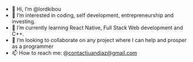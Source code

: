- 👋 Hi, I’m @lordkibou
- 👀 I’m interested in coding, self development, entrepreneurship and investing.
- 🌱 I’m currently learning React Native, Full Stack Web development and C++.
- 💞️ I’m looking to collaborate on any project where I can help and prosper as a programmer
- 📫 How to reach me: @contactjuandiaz@gmail.com

<!---
lordkibou/lordkibou is a ✨ special ✨ repository because its `README.md` (this file) appears on your GitHub profile.
You can click the Preview link to take a look at your changes.
--->
